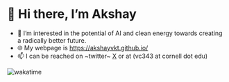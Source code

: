 # 👋 Hi there, I’m Akshay 
- 👀 I’m interested in the potential of AI and clean energy towards creating a radically better future.
- 🌐 My webpage is https://akshayvkt.github.io/
- 📫 I can be reached on ~twitter~ [X](x.com/akshayvkt) or at (vc343 at cornell dot edu)

![wakatime](https://wakatime.com/badge/user/b0ee387a-f4eb-43cf-8b40-16f3aa41b5db.svg)

<!---
akshayvkt/akshayvkt is a ✨ special ✨ repository because its `README.md` (this file) appears on your GitHub profile.
You can click the Preview link to take a look at your changes.
--->
